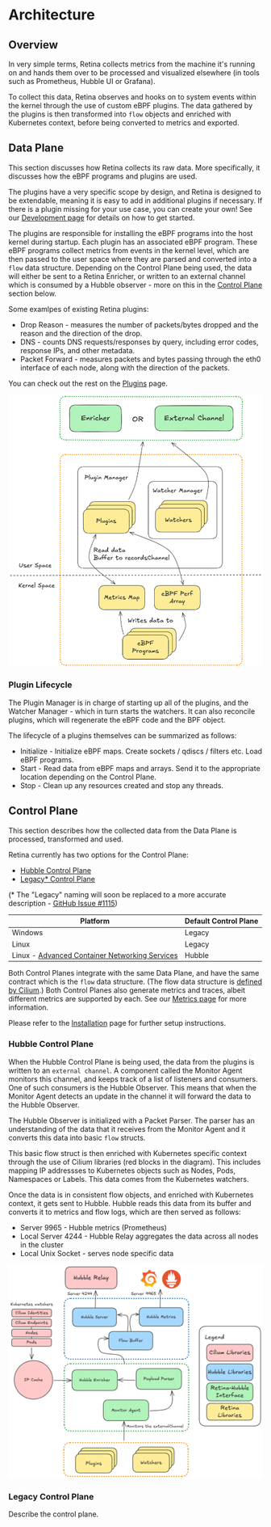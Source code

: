 # Architecture

## Overview

In very simple terms, Retina collects metrics from the machine it's running on and hands them over to be processed and visualized elsewhere (in tools such as Prometheus, Hubble UI or Grafana).

To collect this data, Retina observes and hooks on to system events within the kernel through the use of custom eBPF plugins. The data gathered by the plugins is then transformed into `flow` objects and enriched with Kubernetes context, before being converted to metrics and exported.

## Data Plane

This section discusses how Retina collects its raw data. More specifically, it discusses how the eBPF programs and plugins are used.

The plugins have a very specific scope by design, and Retina is designed to be extendable, meaning it is easy to add in additional plugins if necessary. If there is a plugin missing for your use case, you can create your own! See our [Development page](../07-Contributing/02-development.md) for details on how to get started.

The plugins are responsible for installing the eBPF programs into the host kernel during startup. Each plugin has an associated eBPF program. These eBPF programs collect metrics from events in the kernel level, which are then passed to the user space where they are parsed and converted into a `flow` data structure. Depending on the Control Plane being used, the data will either be sent to a Retina Enricher, or written to an external channel which is consumed by a Hubble observer - more on this in the [Control Plane](#control-plane) section below.

Some examlpes of existing Retina plugins:

- Drop Reason - measures the number of packets/bytes dropped and the reason and the direction of the drop.
- DNS - counts DNS requests/responses by query, including error codes, response IPs, and other metadata.
- Packet Forward - measures packets and bytes passing through the eth0 interface of each node, along with the direction of the packets.

You can check out the rest on the [Plugins](../03-Metrics/plugins/readme.md) page.

!["Retina Data Plane"](./img/data-plane.png "Retina Data Plane")

### Plugin Lifecycle

The Plugin Manager is in charge of starting up all of the plugins, and the Watcher Manager - which in turn starts the watchers. It can also reconcile plugins, which will regenerate the eBPF code and the BPF object.

The lifecycle of a plugins themselves can be summarized as follows:

- Initialize - Initialize eBPF maps. Create sockets / qdiscs / filters etc. Load eBPF programs.
- Start - Read data from eBPF maps and arrays. Send it to the appropriate location depending on the Control Plane.
- Stop - Clean up any resources created and stop any threads.

## Control Plane

This section describes how the collected data from the Data Plane is processed, transformed and used.

Retina currently has two options for the Control Plane:

- [Hubble Control Plane](#hubble-control-plane)
- [Legacy* Control Plane](#legacy-control-plane)

(* The "Legacy" naming will soon be replaced to a more accurate description - [GitHub Issue #1115](https://github.com/microsoft/retina/issues/1115))

| Platform | Default Control Plane  |
|----------|------------------------|
| Windows  | Legacy                 |
| Linux    | Legacy                 |
| Linux - [Advanced Container Networking Services](https://aka.ms/acns)   | Hubble         |

Both Control Planes integrate with the same Data Plane, and have the same contract which is the `flow` data structure. (The flow data structure is [defined by Cilium](https://github.com/cilium/cilium/tree/main/api/v1/flow).) Both Control Planes also generate metrics and traces, albeit different metrics are supported by each. See our [Metrics page](../03-Metrics/01-metrics-intro.md) for more information.

Please refer to the [Installation](../02-Installation/01-Setup.md) page for further setup instructions.

### Hubble Control Plane

When the Hubble Control Plane is being used, the data from the plugins is written to an `external channel`. A component called the Monitor Agent monitors this channel, and keeps track of a list of listeners and consumers. One of such consumers is the Hubble Observer. This means that when the Monitor Agent detects an update in the channel it will forward the data to the Hubble Observer.

The Hubble Observer is initialized with a Packet Parser. The parser has an understanding of the data that it receives from the Monitor Agent and it converts this data into basic `flow` structs.

This basic flow struct is then enriched with Kubernetes specific context through the use of Cilium libraries (red blocks in the diagram). This includes mapping IP addressses to Kubernetes objects such as Nodes, Pods, Namespaces or Labels. This data comes from the Kubernetes watchers.

Once the data is in consistent flow objects, and enriched with Kubernetes context, it gets sent to Hubble. Hubble reads this data from its buffer and converts it to metrics and flow logs, which are then served as follows:

- Server 9965 - Hubble metrics (Prometheus)
- Local Server 4244 - Hubble Relay aggregates the data across all nodes in the cluster
- Local Unix Socket - serves node specific data

!["Hubble Control Plane"](./img/hubble-control-plane.png "Hubble Control Plane")

### Legacy Control Plane

Describe the control plane.
